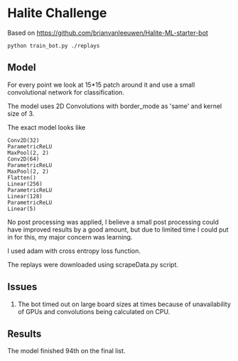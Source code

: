 # Halite Challenge

Based on https://github.com/brianvanleeuwen/Halite-ML-starter-bot

```
python train_bot.py ./replays
```

## Model

For every point we look at 15*15 patch around it and use a small convolutional network for classification.

The model uses 2D Convolutions with border_mode as 'same' and kernel size of 3.

The exact model looks like

```
Conv2D(32)
ParametricReLU
MaxPool(2, 2)
Conv2D(64)
ParametricReLU
MaxPool(2, 2)
Flatten()
Linear(256)
ParametricReLU
Linear(128)
ParametricReLU
Linear(5)
```

No post processing was applied, I believe a small post processing could have improved results by a good amount, but due to limited time I could put in for this, my major concern was learning.

I used adam with cross entropy loss function.

The replays were downloaded using scrapeData.py script.

## Issues

1. The bot timed out on large board sizes at times because of unavailability of GPUs and convolutions being calculated on CPU.

## Results

The model finished 94th on the final list.
